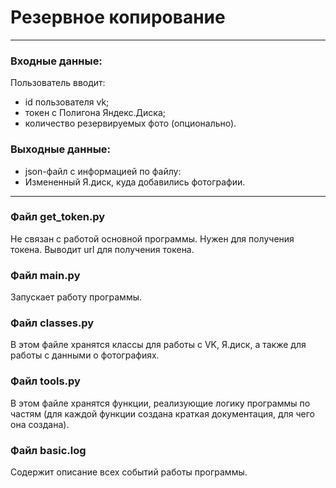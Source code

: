 # Резервное копирование
___
### Входные данные:
Пользователь вводит:
- id пользователя vk;
- токен с Полигона Яндекс.Диска;
- количество резервируемых фото (опционально).

### Выходные данные:
- json-файл с информацией по файлу:
- Измененный Я.диск, куда добавились фотографии.
___
### Файл get_token.py
Не связан с работой основной программы. Нужен для получения токена. Выводит url для получения токена.

### Файл main.py
Запускает работу программы.

### Файл classes.py
В этом файле хранятся классы для работы с VK, Я.диск, а также для работы с данными о фотографиях.

### Файл tools.py
В этом файле хранятся функции, реализующие логику программы по частям (для каждой функции создана краткая документация, для чего она создана).

### Файл basic.log
Содержит описание всех событий работы программы.






